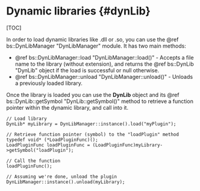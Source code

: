 Dynamic libraries									{#dynLib}
===============
[TOC]

In order to load dynamic libraries like .dll or .so, you can use the @ref bs::DynLibManager "DynLibManager" module. It has two main methods:
 - @ref bs::DynLibManager::load "DynLibManager::load()" - Accepts a file name to the library (without extension), and returns the @ref bs::DynLib "DynLib" object if the load is successful or null otherwise. 
 - @ref bs::DynLibManager::unload "DynLibManager::unload()" - Unloads a previously loaded library.
 
Once the library is loaded you can use the **DynLib** object and its @ref bs::DynLib::getSymbol "DynLib::getSymbol()" method to retrieve a function pointer within the dynamic library, and call into it. 

~~~~~~~~~~~~~{.cpp}
// Load library
DynLib* myLibrary = DynLibManager::instance().load("myPlugin");

// Retrieve function pointer (symbol) to the "loadPlugin" method
typedef void* (*LoadPluginFunc)();
LoadPluginFunc loadPluginFunc = (LoadPluginFunc)myLibrary->getSymbol("loadPlugin");

// Call the function
loadPluginFunc();

// Assuming we're done, unload the plugin
DynLibManager::instance().unload(myLibrary);
~~~~~~~~~~~~~